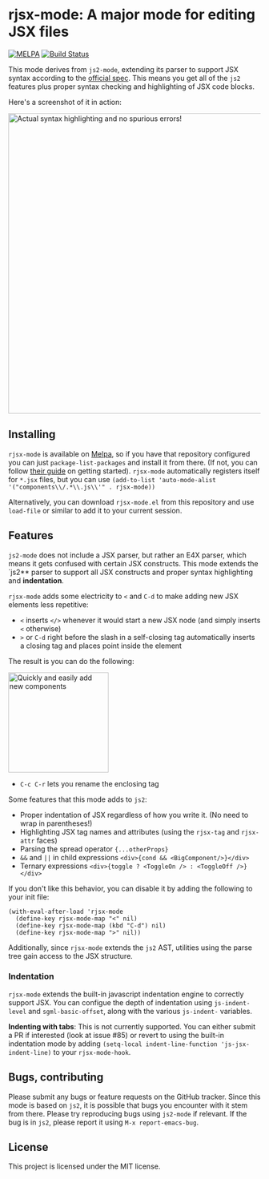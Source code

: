 # rjsx-mode: A major mode for editing JSX files
[![MELPA](https://melpa.org/packages/rjsx-mode-badge.svg)](https://melpa.org/#/rjsx-mode)
[![Build Status](https://travis-ci.org/felipeochoa/rjsx-mode.svg?branch=master)](https://travis-ci.org/felipeochoa/rjsx-mode)

This mode derives from `js2-mode`, extending its parser to support JSX syntax
according to the [official spec](https://facebook.github.io/jsx/).  This
means you get all of the `js2` features plus proper syntax checking
and highlighting of JSX code blocks.

Here's a screenshot of it in action:

<img src="demo.png" width="600" alt="Actual syntax highlighting and no spurious errors!">


## Installing

`rjsx-mode` is available on [Melpa](https://melpa.org/), so if you have that
repository configured you can just `package-list-packages` and install it from there.
(If not, you can follow [their guide](https://melpa.org/#/getting-started) on
getting started). `rjsx-mode` automatically registers itself for `*.jsx` files,
but you can use `(add-to-list 'auto-mode-alist '("components\\/.*\\.js\\'" . rjsx-mode))`

Alternatively, you can download `rjsx-mode.el` from this repository and use
`load-file` or similar to add it to your current session.

## Features

`js2-mode` does not include a JSX parser, but rather an E4X parser, which
means it gets confused with certain JSX constructs. This mode extends the
`js2** parser to support all JSX constructs and proper syntax highlighting
and **indentation**.

`rjsx-mode` adds some electricity to `<` and `C-d` to make adding new
JSX elements less repetitive:

* `<` inserts `</>` whenever it would start a new JSX node (and simply
  inserts `<` otherwise)
* `>` or `C-d` right before the slash in a self-closing tag
  automatically inserts a closing tag and places point inside the
  element

The result is you can do the following:

<img src="key-demo.gif" width="200" alt="Quickly and easily add new components">

* `C-c C-r` lets you rename the enclosing tag

Some features that this mode adds to `js2`:

* Proper indentation of JSX regardless of how you write it. (No need to wrap
  in parentheses!)
* Highlighting JSX tag names and attributes (using the `rjsx-tag` and
  `rjsx-attr` faces)
* Parsing the spread operator `{...otherProps}`
* `&&` and `||` in child expressions `<div>{cond && <BigComponent/>}</div>`
* Ternary expressions `<div>{toggle ? <ToggleOn /> : <ToggleOff
  />}</div>`

If you don't like this behavior, you can disable it by adding the following to
your init file:

```elisp
(with-eval-after-load 'rjsx-mode
  (define-key rjsx-mode-map "<" nil)
  (define-key rjsx-mode-map (kbd "C-d") nil)
  (define-key rjsx-mode-map ">" nil))
```

Additionally, since `rjsx-mode` extends the `js2` AST, utilities using the
parse tree gain access to the JSX structure.

### Indentation

`rjsx-mode` extends the built-in javascript indentation engine to correctly
support JSX. You can configue the depth of indentation using `js-indent-level`
and `sgml-basic-offset`, along with the various `js-indent-` variables.

**Indenting with tabs**: This is not currently supported. You can either submit
a PR if interested (look at issue #85) or revert to using the built-in
indentation mode by adding `(setq-local indent-line-function
'js-jsx-indent-line)` to your `rjsx-mode-hook`.

## Bugs, contributing

Please submit any bugs or feature requests on the GitHub tracker. Since this
mode is based on `js2`, it is possible that bugs you encounter with it stem from
there. Please try reproducing bugs using `js2-mode` if relevant. If the bug
is in `js2`, please report it using `M-x report-emacs-bug`.

## License

This project is licensed under the MIT license.
